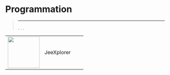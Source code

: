 
# Programmation


>****
>. . .
> [](https://market.jeedom.com/index.php?v=d&p=market&type=plugin&categorie=programming) 


| | | | |
|--- | --- | --- | ---|
|<img src="jeexplorer/jeexplorer_icon.png" class="pluginLogo" width="100" />|JeeXplorer||[](https://kiboost.github.io/jeedom_docs/plugins/jeexplorer/es_ES/)<br/>[](https://market.jeedom.com/index.php?v=d&p=market_display&id=3690)<br/>[](https://kiboost.github.io/jeedom_docs/plugins/jeexplorer/es_ES/changelog.html)|
